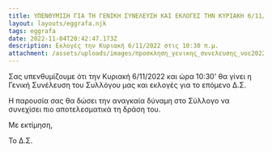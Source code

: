 ```yaml
---
title: ΥΠΕΝΘΥΜΙΣΗ ΓΙΑ ΤΗ ΓΕΝΙΚΗ ΣΥΝΕΛΕΥΣΗ ΚΑΙ ΕΚΛΟΓΕΣ ΤΗΝ ΚΥΡΙΑΚΗ 6/11/2022 ώρα 10:30
layout: layouts/eggrafa.njk
tags: eggrafa
date: 2022-11-04T20:42:47.173Z
description: Εκλογές την Κυριακή 6/11/2022 στις 10:30 π.μ.
attachment: /assets/uploads/images/πpοσκληση_γενικης_συνελευσης_νοε2022.docx.pdf
---
```

<!--StartFragment-->

Σας υπενθυμίζουμε ότι την Κυριακή 6/11/2022 και ώρα 10:30' θα γίνει η Γενική Συνέλευση του Συλλόγου μας και εκλογές για το επόμενο Δ.Σ.

Η παρουσία σας θα δώσει την αναγκαία δύναμη στο Σύλλογο να συνεχίσει πιο αποτελεσματικά τη δράση του.

Με εκτίμηση,

Το Δ.Σ. 

<!--EndFragment-->